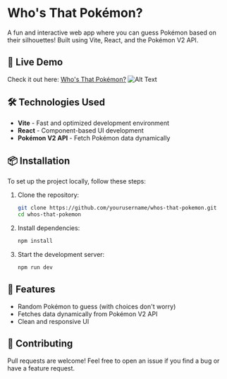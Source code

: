 # Who's That Pokémon?

A fun and interactive web app where you can guess Pokémon based on their silhouettes! Built using Vite, React, and the Pokémon V2 API.

## 🚀 Live Demo
Check it out here: [Who's That Pokémon?](https://whosthatpokemon-kurtrdb.netlify.app/)
![Alt Text](https://i.ibb.co/99RtxYHH/start.png)


## 🛠️ Technologies Used
- **Vite** - Fast and optimized development environment
- **React** - Component-based UI development
- **Pokémon V2 API** - Fetch Pokémon data dynamically

## 📦 Installation
To set up the project locally, follow these steps:

1. Clone the repository:
   ```sh
   git clone https://github.com/yourusername/whos-that-pokemon.git
   cd whos-that-pokemon
   ```
2. Install dependencies:
   ```sh
   npm install
   ```
3. Start the development server:
   ```sh
   npm run dev
   ```

## 📌 Features
- Random Pokémon to guess (with choices don't worry)
- Fetches data dynamically from Pokémon V2 API
- Clean and responsive UI

## 🤝 Contributing
Pull requests are welcome! Feel free to open an issue if you find a bug or have a feature request.
